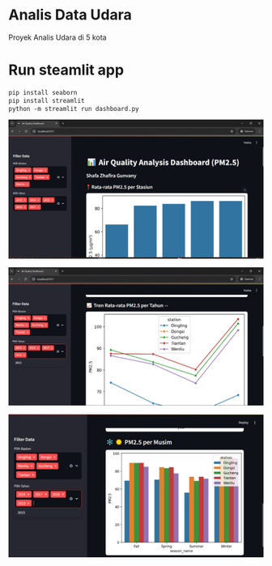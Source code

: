 # Analis Data Udara
Proyek Analis Udara di 5 kota

# Run steamlit app
```
pip install seaborn
pip install streamlit
python -m streamlit run dashboard.py
```
![ss](https://github.com/shafazhafirag/AnalisDataUdara/blob/1985341c376bfe8ef2cf48532c930cbbe90aed5a/ss1.jpg)

![ss2](https://github.com/shafazhafirag/AnalisDataUdara/blob/13777100c793d33cc03f31b3436e4838ead663f7/ss2.jpg)

![ss3](https://github.com/shafazhafirag/AnalisDataUdara/blob/13777100c793d33cc03f31b3436e4838ead663f7/ss3.jpg)
